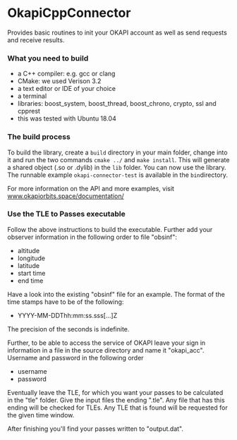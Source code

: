 # OkapiCppConnector
Provides basic routines to init your OKAPI account as well as send requests and receive results.

### What you need to build
* a C++ compiler: e.g. gcc or clang
* CMake: we used Verison 3.2
* a text editor or IDE of your choice
* a terminal
* libraries: boost_system, boost_thread, boost_chrono, crypto, ssl and cpprest
* this was tested with Ubuntu 18.04

### The build process
To build the library, create a `build` directory in your main folder, change into it and run the two commands `cmake ../` and `make install`. This will generate a shared object (.so or .dylib) in the `lib` folder. You can now use the library. The runnable example `okapi-connector-test` is available in the `bin`directory. 

For more information on the API and more examples, visit www.okapiorbits.space/documentation/

### Use the TLE to Passes executable
Follow the above instructions to build the executable. Further add your observer information in the following order to file "obsinf":
- altitude
- longitude
- latitude
- start time
- end time

Have a look into the existing "obsinf" file for an example. The format of the time stamps have to be of the following:
- YYYY-MM-DDThh:mm:ss.sss[...]Z

The precision of the seconds is indefinite.

Further, to be able to access the service of OKAPI leave your sign in information in a file in the source directory and name it "okapi_acc". Username and password in the following order
- username
- password

Eventually leave the TLE, for which you want your passes to be calculated in the "tle" folder. Give the input files the ending ".tle". Any file that has this ending will be checked for TLEs. Any TLE that is found will be requested for the given time window.

After finishing you'll find your passes written to "output.dat".
